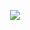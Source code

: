 <p align="center">
 <img src="https://capsule-render.vercel.app/api?type=waving&height=300&color=0c0a8a&text=Hello,%20Namaste!&textBg=false&fontColor=ffebef&animation=fadeIn"/>
</p>

<!--
**aditiiprasad/aditiiprasad** is a ✨ _special_ ✨ repository because its `README.md` (this file) appears on your GitHub profile.

Here are some ideas to get you started:

- 🔭 I’m currently working on ...
- 🌱 I’m currently learning ...
- 👯 I’m looking to collaborate on ...
- 🤔 I’m looking for help with ...
- 💬 Ask me about ...
- 📫 How to reach me: ...
- 😄 Pronouns: ...
- ⚡ Fun fact: ...
-->
